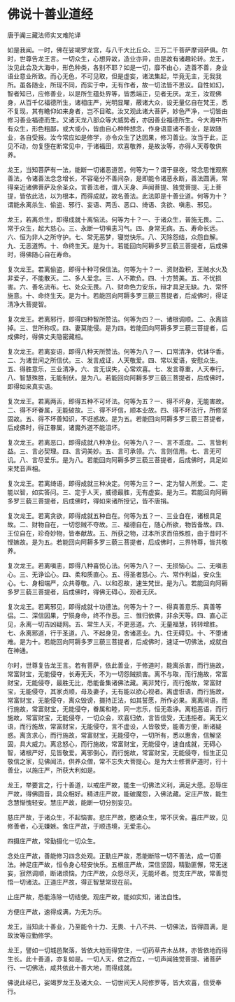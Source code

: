 # 佛说十善业道经

唐于阗三藏法师实叉难陀译

如是我闻。一时，佛在娑竭罗龙宫，与八千大比丘众、三万二千菩萨摩诃萨俱。尔时，世尊告龙王言。一切众生，心想异故，造业亦异，由是故有诸趣轮转。龙王，汝见此会及大海中，形色种类，各别不耶？如是一切，靡不由心，造善不善，身业语业意业所致。而心无色，不可见取，但是虚妄，诸法集起，毕竟无主，无我我所。虽各随业，所现不同，而实于中，无有作者，故一切法皆不思议。自性如幻，智者知已，应修善业，以是所生蕴处界等，皆悉端正，见者无厌。龙王，汝观佛身，从百千亿福德所生，诸相庄严，光明显曜，蔽诸大众，设无量亿自在梵王，悉不复现，其有瞻仰如来身者，岂不目眩。汝又观此诸大菩萨，妙色严净，一切皆由修习善业福德而生。又诸天龙八部众等大威势者，亦因善业福德所生。今大海中所有众生，形色粗鄙，或大或小，皆由自心种种想念，作身语意诸不善业，是故随业，各自受报。汝今常应如是修学，亦令众生了达因果，修习善业。汝当于此，正见不动，勿复堕在断常见中，于诸福田，欢喜敬养，是故汝等，亦得人天尊敬供养。

龙王，当知菩萨有一法，能断一切诸恶道苦。何等为一？谓于昼夜，常念思惟观察善法，令诸善法念念增长，不容毫分不善间杂，是即能令诸恶永断，善法圆满，常得亲近诸佛菩萨及余圣众。言善法者，谓人天身、声闻菩提、独觉菩提、无上菩提，皆依此法，以为根本，而得成就，故名善法。此法即是十善业道。何等为十？谓能永离杀生、偷盗、邪行、妄语、两舌、恶口、绮语、贪欲、嗔恚、邪见。

龙王，若离杀生，即得成就十离恼法。何等为十？一、于诸众生，普施无畏。二、常于众生，起大慈心。三、永断一切嗔恚习气。四、身常无病。五、寿命长远。六、恒为非人之所守护。七、常无恶梦，寝觉快乐。八、灭除怨结，众怨自解。九、无恶道怖。十、命终生天。是为十。若能回向阿耨多罗三藐三菩提者，后成佛时，得佛随心自在寿命。

复次龙王。若离偷盗，即得十种可保信法。何等为十？一、资财盈积，王贼水火及非爱子，不能散灭。二、多人爱念。三、人不欺负。四、十方赞美。五、不忧损害。六、善名流布。七、处众无畏。八、财命色力安乐，辩才具足无缺。九、常怀施意。十、命终生天。是为十。若能回向阿耨多罗三藐三菩提者，后成佛时，得证清净大菩提智。

复次龙王。若离邪行，即得四种智所赞法。何等为四？一、诸根调顺。二、永离諠掉。三、世所称叹。四、妻莫能侵。是为四。若能回向阿耨多罗三藐三菩提者，后成佛时，得佛丈夫隐密藏相。

复次龙王。若离妄语，即得八种天所赞法。何等为八？一、口常清净，优钵华香。二、为诸世间之所信伏。三、发言成证，人天敬爱。四、常以爱语，安慰众生。五、得胜意乐，三业清净。六、言无误失，心常欢喜。七、发言尊重，人天奉行。八、智慧殊胜，无能制伏。是为八。若能回向阿耨多罗三藐三菩提者，后成佛时，即得如来真实语。

复次龙王。若离两舌，即得五种不可坏法。何等为五？一、得不坏身，无能害故。二、得不坏眷属，无能破故。三、得不坏信，顺本业故。四、得不坏法行，所修坚固故。五、得不坏善知识，不诳惑故。是为五。若能回向阿耨多罗三藐三菩提者，后成佛时，得正眷属，诸魔外道不能沮坏。

复次龙王。若离恶口，即得成就八种净业。何等为八？一、言不乖度。二、言皆利益。三、言必契理。四、言词美妙。五、言可承领。六、言则信用。七、言无可讥。八、言尽爱乐。是为八。若能回向阿耨多罗三藐三菩提者，后成佛时，具足如来梵音声相。

复次龙王。若离绮语，即得成就三种决定。何等为三？一、定为智人所爱。二、定能以智，如实答问。三、定于人天，威德最胜，无有虚妄。是为三。若能回向阿耨多罗三藐三菩提者，后成佛时，得如来诸所授记，皆不唐捐。

复次龙王。若离贪欲，即得成就五种自在。何等为五？一、三业自在，诸根具足故。二、财物自在，一切怨贼不夺故。三、福德自在，随心所欲，物皆备故。四、王位自在，珍奇妙物，皆奉献故。五、所获之物，过本所求百倍殊胜，由于昔时不悭嫉故。是为五。若能回向阿耨多罗三藐三菩提者，后成佛时，三界特尊，皆共敬养。

复次龙王。若离嗔恚，即得八种喜悦心法。何等为八？一、无损恼心。二、无嗔恚心。三、无诤讼心。四、柔和质直心。五、得圣者慈心。六、常作利益，安众生心。七、身相端严，众共尊敬。八、以和忍故，速生梵世。是为八。若能回向阿耨多罗三藐三菩提者，后成佛时，得佛无碍心，观者无厌。

复次龙王。若离邪见，即得成就十功德法。何等为十？一、得真善意乐、真善等侣。二、深信因果，宁殒身命，终不作恶。三、惟归依佛，非余天等。四、直心正见，永离一切吉凶疑网。五、常生人天，不更恶道。六、无量福慧，转转增胜。七、永离邪道，行于圣道。八、不起身见，舍诸恶业。九、住无碍见。十、不堕诸难。是为十。若能回向阿耨多罗三藐三菩提者，后成佛时，速证一切佛法，成就自在神通。

尔时，世尊复告龙王言。若有菩萨，依此善业，于修道时，能离杀害，而行施故，常富财宝，无能侵夺，长寿无夭，不为一切怨贼损害。离不与取，而行施故，常富财宝，无能侵夺，最胜无比，悉能备集诸佛法藏。离非梵行，而行施故，常富财宝，无能侵夺，其家贞顺，母及妻子，无有能以欲心视者。离虚诳语，而行施故，常富财宝，无能侵夺，离众毁谤，摄持正法，如其誓愿，所作必果。离离间语，而行施故，常富财宝，无能侵夺，眷属和睦，同一志乐，恒无乖诤。离粗恶语，而行施故，常富财宝，无能侵夺，一切众会，欢喜归依，言皆信受，无违拒者。离无义语，而行施故，常富财宝，无能侵夺，言不虚设，人皆敬受，能善方便，断诸疑惑。离贪求心，而行施故，常富财宝，无能侵夺，一切所有，悉以惠舍，信解坚固，具大威力。离忿怒心，而行施故，常富财宝，无能侵夺，速自成就，无碍心智，诸根严好，见皆敬爱。离邪倒心，而行施故，常富财宝，无能侵夺，恒生正见敬信之家，见佛闻法，供养众僧，常不忘失大菩提心。是为大士修菩萨道时，行十善业，以施庄严，所获大利如是。

龙王，举要言之，行十善道，以戒庄严故，能生一切佛法义利，满足大愿。忍辱庄严故，得佛圆音，具众相好。精进庄严故，能破魔怨，入佛法藏。定庄严故，能生念慧惭愧轻安。慧庄严故，能断一切分别妄见。

慈庄严故，于诸众生，不起恼害。悲庄严故，愍诸众生，常不厌舍。喜庄严故，见修善者，心无嫌嫉。舍庄严故，于顺违境，无爱恚心。

四摄庄严故，常勤摄化一切众生。

念处庄严故，善能修习四念处观。正勤庄严故，悉能断除一切不善法，成一切善法。神足庄严故，恒令身心轻安快乐。五根庄严故，深信坚固，精勤匪懈，常无迷妄，寂然调顺，断诸烦恼。力庄严故，众怨尽灭，无能坏者。觉支庄严故，常善觉悟一切诸法。正道庄严故，得正智慧常现在前。

止庄严故，悉能涤除一切结使。观庄严故，能如实知，诸法自性。

方便庄严故，速得成满，为无为乐。

龙王，当知此十善业，乃至能令十力、无畏、十八不共、一切佛法，皆得圆满，是故汝等应勤修学。

龙王，譬如一切城邑聚落，皆依大地而得安住，一切药草卉木丛林，亦皆依地而得生长。此十善道，亦复如是。一切人天，依之而立，一切声闻独觉菩提、诸菩萨行、一切佛法，咸共依此十善大地，而得成就。

佛说此经已，娑竭罗龙王及诸大众、一切世间天人阿修罗等，皆大欢喜，信受奉行。

